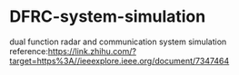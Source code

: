 # DFRC-system-simulation
dual function radar and communication  system simulation
reference:https://link.zhihu.com/?target=https%3A//ieeexplore.ieee.org/document/7347464
